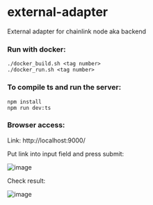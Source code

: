 # external-adapter
External adapter for chainlink node aka backend

### Run with docker:

  ```
  ./docker_build.sh <tag number>
  ./docker_run.sh <tag number>
  ```

### To compile ts and run the server:

```
npm install
npm run dev:ts
```

### Browser access:
Link: http://localhost:9000/

Put link into input field and press submit:

![image](https://user-images.githubusercontent.com/51874367/214381212-deaa8934-56d8-4b62-b314-d0761800a49e.png)

Check result: 

![image](https://user-images.githubusercontent.com/51874367/214381404-d4075793-dd26-4213-8088-a72427bfcb0c.png)
